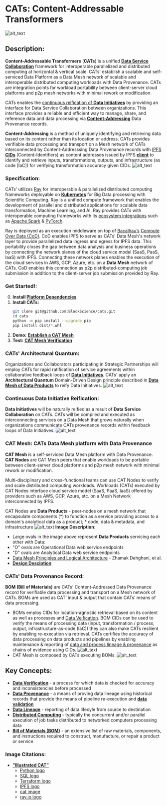 # CATs: Content-Addressable Transformers
![alt_text](images/CATs_chaordic_kernel.jpeg)

## Description:
**Content-Addressable Transformers** (**CATs**) is a unified 
[**Data Service Collaboration**](https://github.com/BlockScience/cats?tab=readme-ov-file#continuous-data-initiative-reification) 
framework for interoperable parallelized and distributed computing at horizontal & vertical scale. CATs' establish a 
scalable and self-serviced Data Platform as a Data Mesh network of scalable and interoperable distributed computing
workloads with Data Provenance. CATs are integration points for workload portability between client-server cloud platforms 
and p2p mesh networks with minimal rework or modification.

CATs enables the 
[continuous reification of **Data Initiatives**](https://github.com/BlockScience/cats?tab=readme-ov-file#continuous-data-initiative-reification) 
by providing an interface for Data Service Collaboration between organizations. This interface provides a reliable and 
efficient way to manage, share, and reference data and data processing via 
[**Content-Addressing**](https://en.wikipedia.org/wiki/Content-addressable_storage) Data Provenance records.

**Content-Addressing** is a method of uniquely identifying and retrieving data based on its content rather than its 
location or address. CATs provides verifiable data processing and transport on a Mesh network of CATs interconnected by 
Content-Addresssing Data Provenance records with [IPFS](https://ipfs.io/) 
[**CIDs**](https://docs.ipfs.io/concepts/content-addressing/) (Content-Identifiers) as content addresses issued by IPFS 
**[client](https://docs.ipfs.io/install/command-line/#official-distributions)** to identify and retrieve inputs, 
transformations, outputs, and infrastructure (as code [IaC]) for verifying transformation accuracy given CIDs.
![alt_text](images/cid_example.jpeg)

### Specification:
CATs' utilizes [Ray](https://www.ray.io/) for interoperable & parallelized distributed computing 
frameworks deployable on **[Kubernetes](https://kubernetes.io/)** for Big Data processing with Scientific Computing.
Ray is a unified compute framework that enables the development of parallel and 
distributed applications for scalable data transformation, Machine Learning, and AI.
Ray provides CATs with interoperable computing frameworks with its 
[ecosystem integrations](https://docs.ray.io/en/latest/ray-overview/ray-libraries.html) such as 
[Apache Spark](https://spark.apache.org/) & [PyTorch](https://pytorch.org/).

Ray is deployed as an execution middleware on top of [Bacalhau’s](https://www.bacalhau.org/) 
[Compute Over Data (CoD)](https://github.com/bacalhau-project/bacalhau). CoD enables IPFS to serve as CATs' Data Mesh's 
network layer to provide parallelized data ingress and egress for IPFS data. This portability closes the gap between 
data analysis and business operations by connecting the network planes of the cloud service model (SaaS, PaaS, IaaS) 
with IPFS. Connecting these network planes enables the execution of the cloud services in AWS, GCP, Azure, etc. on a 
**Data Mesh** network of CATs. CoD enables this connection as p2p distributed-computing job submission in addition to 
the client-server job submission provided by Ray.

### Get Started!:
0. **Install [Platform Dependencies](./docs/DEPS.md)**
1. **Install CATs:**
    ```bash
    git clone git@github.com:BlockScience/cats.git
    cd cats
    python -m pip install --upgrade pip
    pip install dist/*.whl
    ```
2. **Demo:** [**Establish a CAT Mesh**](./docs/DEMO.md)
3. **Test:** [**CAT Mesh Verification**](./docs/TEST.md)

### CATs' Architectural Quantum:
Organizations and Collaborators participating in Strategic Partnerships will employ CATs for rapid ratification of 
service agreements within collaborative feedback loops of 
[**Data Initiatives**](https://github.com/BlockScience/cats?tab=readme-ov-file#continuous-data-initiative). 
CATs' apply an **Architectural Quantum** Domain-Driven Design principle described in 
[**Data Mesh of Data Products**](https://martinfowler.com/articles/data-mesh-principles.html) to reify Data Initiatives.
![alt_text](images/CATkernel.jpeg)

### Continuous Data Initiative Reification:
**Data Initiatives** will be naturally reified as a result of **Data Service Collaboration** on CATs. CATs will be 
compiled and executed as interconnecting services on a Data Mesh that grows naturally when organizations communicate 
CATs provenance records within feedback loops of Data Initiatives.
![alt_text](images/CATs_bom_ag.jpeg)

### CAT Mesh: CATs Data Mesh platform with Data Provenance
**CAT Mesh** is a self-serviced Data Mesh platform with Data Provenance. **CAT Nodes** are CAT Mesh peers that enable 
workloads to be portable between client-server cloud platforms and p2p mesh network with minimal rework or modification.

Multi-disciplinary and cross-functional teams can use CAT Nodes to verify and scale distributed computing workloads. 
Workloads (CATs) executed by CAT Nodes interface cloud service model (SaaS, PaaS, IaaS) offered by providers such as 
AWS, GCP, Azure, etc. on a Mesh Network interconnected by IPFS. 

CAT Nodes are **Data Products** - peer-nodes on a mesh network that encapsulate components (*) to function as a service 
providing access to a domain's analytical data as a product; * code, data & metadata, and infrastructure
![alt_text](images/data_product_domain.jpeg)
**Image Description:** 
* Large ovals in the image above represent **Data Products** servicing each other with Data:
* "O" ovals are Operational Data web service endpoints
* "D" ovals are Analytical Data web service endpoints
* [Data Mesh Principles and Logical Architecture](https://martinfowler.com/articles/data-mesh-principles.html) - Zhamak 
Dehghani, et al.
* [**Design Desciption**](docs/DESIGN.md)

### CATs' Data Provenance Record:
**BOM (Bill of Materials)** are CATs' Content-Addressed Data Provenance record for verifiable data processing and 
transport on a Mesh network of CATs. BOMs are used as CAT’ input & output that contain CATs’ means of data processing.
* BOMs employ CIDs for location-agnostic retrieval based on its content as well as processes and 
[Data Veification](https://en.wikipedia.org/wiki/Data_verification). BOM CIDs can be used to verify the means of processing 
data (input, transformation / process, output, infrastructure-as-code (IaC)) they can also make CATs resilient by 
enabling re-execution via retrieval. CATs certifies the accuracy of data processing on data products and pipelines by 
enabling maintenance & reporting of [data and process lineage & provenance](https://bi-insider.com/posts/data-lineage-and-data-provenance/) as chains of 
evidence using CIDs.
![alt_text](images/CATs_bom_activity.jpeg)
* CAT Mesh is composed by CATs executing BOMs.
![alt_text](images/CATs_bom_connect.jpeg)

## Key Concepts:
* **[Data Verification](https://en.wikipedia.org/wiki/Data_verification)** - a process for which data is checked for 
accuracy and inconsistencies before processed
* **[Data Provenance](https://bi-insider.com/posts/data-lineage-and-data-provenance/)** - a means of proving data 
lineage using historical records that provide the means 
of pipeline re-execution and **[data validation](https://en.wikipedia.org/wiki/Data_validation)**
* **[Data Lineage](https://bi-insider.com/posts/data-lineage-and-data-provenance/)** - reporting of data lifecyle from 
source to destination
* **[Distributed Computing](https://en.wikipedia.org/wiki/Distributed_computing)** - typically the concurrent and/or 
parallel execution of job tasks distributed to networked computers processing data
* **[Bill of Materials (BOM)](https://en.wikipedia.org/wiki/Bill_of_materials)** - an extensive list of raw materials,
components, and instructions required to construct, manufacture, or repair a product or service

### Image Citations:
* **["Illustrated CAT"](https://github.com/BlockScience/cats#illustrated-cat)**
  * [Python logo](https://tse4.mm.bing.net/th?id=OIP.ubux1yLT726_fVc3A7WSXgHaHa&pid=Api)
  * [SQL logo](https://cdn3.iconfinder.com/data/icons/dompicon-glyph-file-format-2/256/file-sql-format-type-128.png)
  * [Terraform logo](https://tse2.mm.bing.net/th?id=OIP.1gAEVon2RF5oko4iWCfftgHaHO&pid=Api)
  * [IPFS logo](https://tse1.mm.bing.net/th?id=OIP.BRyW5Tdm5_6VQxCsGr_sQAHaHa&pid=Api)
  * [cat image](https://tse1.mm.bing.net/th?id=OIP.xS_itpeyTImMcrcQ_YNsfQHaIu&pid=Api)
  * [ray.io logo](https://open-datastudio.io/_images/ray-logo.png)
  
